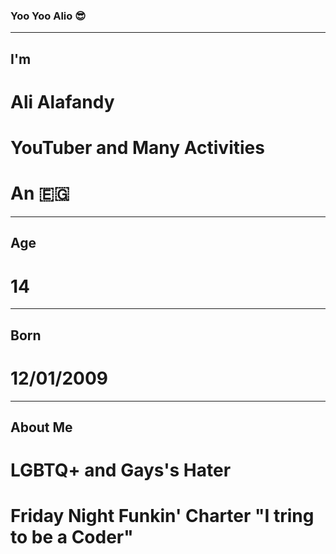 ### Yoo Yoo Alio 😎
------------------------------------------------------
## I'm
# Ali Alafandy
# YouTuber and Many Activities
# An 🇪🇬
------------------------------------------------------
## Age
# 14
------------------------------------------------------
## Born
# 12/01/2009
------------------------------------------------------
## About Me
# LGBTQ+ and Gays's Hater
# Friday Night Funkin' Charter "I tring to be a Coder"

<!--
**AliAlafandy/AliAlafandy** is a ✨ _special_ ✨ repository because its `README.md` (this file) appears on your GitHub profile.

Here are some ideas to get you started:

- 🔭 I’m currently working on ...
- 🌱 I’m currently learning ...
- 👯 I’m looking to collaborate on ...
- 🤔 I’m looking for help with ...
- 💬 Ask me about ...
- 📫 How to reach me: ...
- 😄 Pronouns: ...
- ⚡ Fun fact: ...
-->
